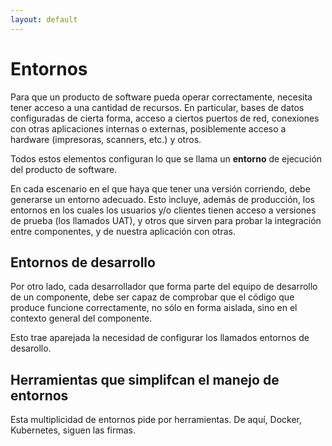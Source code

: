 ```yaml
---
layout: default
---
```


# Entornos
Para que un producto de software pueda operar correctamente, necesita tener acceso a una cantidad de recursos. En particular, bases de datos configuradas de cierta forma, acceso a ciertos puertos de red, conexiones con otras aplicaciones internas o externas, posiblemente acceso a hardware (impresoras, scanners, etc.) y otros.

Todos estos elementos configuran lo que se llama un **entorno** de ejecución del producto de software.

En cada escenario en el que haya que tener una versión corriendo, debe generarse un entorno adecuado. Esto incluye, además de producción, los entornos en los cuales los usuarios y/o clientes tienen acceso a versiones de prueba (los llamados UAT), y otros que sirven para probar la integración entre componentes, y de nuestra aplicación con otras.

## Entornos de desarrollo
Por otro lado, cada desarrollador que forma parte del equipo de desarrollo de un componente, debe ser capaz de comprobar que el código que produce funcione correctamente, no sólo en forma aislada, sino en el contexto general del componente.

Esto trae aparejada la necesidad de configurar los llamados entornos de desarollo.


## Herramientas que simplifcan el manejo de entornos
Esta multiplicidad de entornos pide por herramientas. De aquí, Docker, Kubernetes, siguen las firmas.
